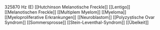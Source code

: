 325870 Hz (E)
[[Hutchinson Melanotische Freckle]]
[[Lentigo]]
[[Melanotischen Freckle]]
[[Multiplem Myelom]]
[[Myeloma]]
[[Myeloproliferative Erkrankungen]]
[[Neuroblastom]]
[[Polyzystische Ovar Syndrom]]
[[Sommersprosse]]
[[Stein-Leventhal-Syndrom]]
[[Übelkeit]]